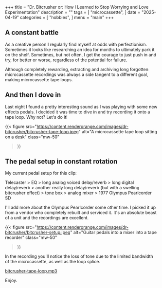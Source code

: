 +++
title = "Dr. Bitcrusher or: How I Learned to Stop Worrying and Love Experimentation"
description = ""
tags = [
    "microcassette",
]
date = "2025-04-19"
categories = [
    "hobbies",
]
menu = "main"
+++

## A constant battle

As a creative person I regularly find myself at odds with perfectionism.  Sometimes it looks like researching an idea for months to ultimately park it on the shelf.  Sometimes, but not often, I get the courage to just push in and try, for better or worse, regardless of the potential for failure.

Although completely rewarding, extracting and archiving long forgotten microcassette recordings was always a side tangent to a different goal, making microcassette tape loops.  

## And then I dove in

Last night I found a pretty interesting sound as I was playing with some new effects pedals.  I decided it was time to dive in and try recording it onto a tape loop.  Why not?  Let's do it!

{{< figure
    src="https://content.renderorange.com/images/dr-bitcrusher/bitcrusher-tape-loop.jpeg"
    alt="A microcassette tape loop sitting on a desk"
    class="mw-50"
>}}

## The pedal setup in constant rotation

My current pedal setup for this clip:

Telecaster > EQ > long analog voiced delay/reverb > long digital delay/reverb > another really long delay/reverb (but with a swelling bitcrusher effect) > tone box > analog mixer > 1977 Olympus Pearlcorder SD 

I'll add more about the Olympus Pearlcorder some other time.  I picked it up from a vendor who completely rebuilt and serviced it.  It's an absolute beast of a unit and the recordings are excellent.

{{< figure
    src="https://content.renderorange.com/images/dr-bitcrusher/bitcrusher-setup.jpeg"
    alt="Guitar pedals into a mixer into a tape recorder"
    class="mw-50"
>}}

In the recording you'll notice the loss of tone due to the limited bandwidth of the microcassette, as well as the loop splice.

[bitcrusher-tape-loop.mp3](https://content.renderorange.com/audio/bitcrusher-tape-loop.mp3)

Enjoy.
